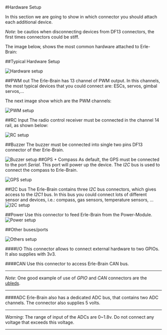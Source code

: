 #Hardware Setup

In this section we are going to show in which connector you should attach each additional device. 

*Note*: be cautios when disconnecting devices from DF13 connectors, the first times connectors could be stiff.

The image below, shows the most common hardware attached to Erle-Brain:

##Typical Hardware Setup

![Hardware setup](../../img/hardwaresetup/HardwareSetUp.png)



##PWM out
The Erle-Brain has 13 channel of PWM output. In this channels, the most typical devices that you could connect are: ESCs, servos, gimbal servos,...

The next image show which are the PWM channels:

![PWM setup](../../img/hardwaresetup/PWMsetup.png)

##RC Input
The radio control receiver must be connected in the channel 14 rail, as shown below:

![RC setup](../../img/hardwaresetup/RCsetup.png)

##Buzzer
The buzzer must be connected into single two pins DF13 connector of ther Erle-Brain.

![Buzzer setup](../../img/hardwaresetup/Buzzersetup.png)
##GPS + Compass
As default, the GPS must be connected to the port *Serial*. This port will power up the device.
The *I2C* bus is used to connect the compass to Erle-Brain.

![GPS setup](../../img/hardwaresetup/GPSsetup.png)

##I2C bus
The Erle-Brain contains three *I2C* bus connectors, which gives access to the *I2C1* bus. In this bus you could connect lots of different sensor and devices, i.e.: compass, gas sensors, temperature sensors, ...
![I2C setup](../../../en/img/hardwaresetup/I2Csetup.png)

##Power
Use this connector to feed Erle-Brain from the Power-Module.
![Power setup](../../../en/img/hardwaresetup/PowerSetup.png)

##Other buses/ports

![Others setup](../../../en/img/hardwaresetup/OtherSetup.png)

####I/O
This connector allows to connect external hardware to two GPIOs. It also supplies with 3v3.

####CAN
Use this connector to access Erle-Brain CAN bus.

------------------------------------------------
*Note*: One good example of use of *GPIO* and *CAN* connectors are the [ubleds](https://www.youtube.com/watch?v=GHeZ_jrA8lg).

------------------------------------------------

####ADC
Erle-Brain also has a dedicated ADC bus, that contains two ADC channels. The connector also supplies 5 volts. 


--------
*Warning*: The range of input of the ADCs are 0~1.8v. Do not connect any voltage that exceeds this voltage.

--------
